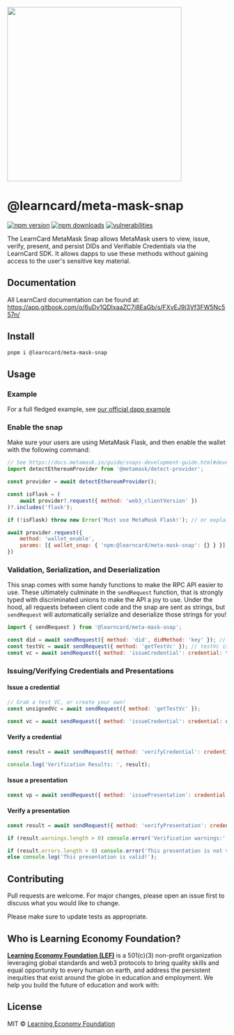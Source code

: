 [<img src="https://user-images.githubusercontent.com/2185016/176284693-4ca14052-d067-4ea5-b170-c6cd2594ee23.png" width="400"/>](image.png)
# @learncard/meta-mask-snap

[![npm version](https://img.shields.io/npm/v/@learncard/core)](https://www.npmjs.com/package/@learncard/meta-mask-snap)
[![npm downloads](https://img.shields.io/npm/dw/@learncard/core)](https://www.npmjs.com/package/@learncard/meta-mask-snap)
[![vulnerabilities](https://img.shields.io/snyk/vulnerabilities/npm/@learncard/core)](https://www.npmjs.com/package/@learncard/meta-mask-snap)

The LearnCard MetaMask Snap allows MetaMask users to view, issue, verify, present, and persist DIDs and Verifiable Credentials
via the LearnCard SDK. It allows dapps to use these methods without gaining access to the user's sensitive key material.

## Documentation
All LearnCard documentation can be found at:
https://app.gitbook.com/o/6uDv1QDlxaaZC7i8EaGb/s/FXvEJ9j3Vf3FW5Nc557n/

## Install

```bash
pnpm i @learncard/meta-mask-snap
```

## Usage

### Example

For a full fledged example, see [our official dapp example](../../examples/snap-example-dapp)

### Enable the snap

Make sure your users are using MetaMask Flask, and then enable the wallet with the following command:

```js
// See https://docs.metamask.io/guide/snaps-development-guide.html#developing-a-snap
import detectEthereumProvider from '@metamask/detect-provider';

const provider = await detectEthereumProvider();

const isFlask = (
    await provider?.request({ method: 'web3_clientVersion' })
)?.includes('flask');

if (!isFlask) throw new Error('Must use MetaMask Flask!'); // or explain to users how to download MetaMask Flask!

await provider.request({
    method: 'wallet_enable',
    params: [{ wallet_snap: { 'npm:@learncard/meta-mask-snap': {} } }],
})
```

### Validation, Serialization, and Deserialization

This snap comes with some handy functions to make the RPC API easier to use. These ultimately culminate
in the `sendRequest` function, that is strongly typed with discriminated unions to make the API a
joy to use. Under the hood, all requests between client code and the snap are sent as strings, but
`sendRequest` will automatically serialize and deserialize those strings for you!

```js
import { sendRequest } from '@learncard/meta-mask-snap';

const did = await sendRequest({ method: 'did', didMethod: 'key' }); // did is string | undefined
const testVc = await sendRequest({ method: 'getTestVc' }); // testVc is UnsingedVC (from @learncard/types)
const vc = await sendRequest({ method: 'issueCredential': credential: testVc }); //vc is VC (from @learncard/types)
```

### Issuing/Verifying Credentials and Presentations

#### Issue a credential
```js
// Grab a test VC, or create your own!
const unsignedVc = await sendRequest({ method: 'getTestVc' });

const vc = await sendRequest({ method: 'issueCredential': credential: unsignedVc });
```

#### Verify a credential
```js
const result = await sendRequest({ method: 'verifyCredential': credential: vc });

console.log('Verification Results: ', result);
```

#### Issue a presentation
```js
const vp = await sendRequest({ method: 'issuePresentation': credential: vc });
```

#### Verify a presentation
```js
const result = await sendRequest({ method: 'verifyPresentation': credential: vp });

if (result.warnings.length > 0) console.error('Verification warnings:', result.warnings);

if (result.errors.length > 0) console.error('This presentation is not valid!', result.errors);
else console.log('This presentation is valid!');
```

## Contributing
Pull requests are welcome. For major changes, please open an issue first to discuss what you would like to change.

Please make sure to update tests as appropriate.

## Who is Learning Economy Foundation?

**[Learning Economy Foundation (LEF)](https://www.learningeconomy.io)** is a 501(c)(3) non-profit organization leveraging global standards and web3 protocols to bring quality skills and equal opportunity to every human on earth, and address the persistent inequities that exist around the globe in education and employment. We help you build the future of education and work with:


## License

MIT © [Learning Economy Foundation](https://github.com/Learning-Economy-Foundation)
